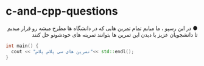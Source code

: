 # c-and-cpp-questions
<div dir="rtl"> &#9679; در این رسپو ، ما میایم تمام تمرین هایی که در دانشگاه ها مطرح میشه رو قرار میدیم تا دانشجویان عزیز با دیدن این تمرین ها بتوانند تمرینه های خودشونو حل کنند  </div>




```c++
int main() {
  cout << "تمرین های سی پلاس پلاس"<< std::endl();
}
```
